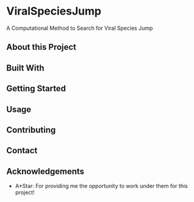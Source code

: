 # ViralSpeciesJump
 A Computational Method to Search for Viral Species Jump
## About this Project

## Built With

## Getting Started

## Usage

## Contributing

## Contact

## Acknowledgements
- A*Star: For providing me the opportunity to work under them for this project!

